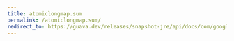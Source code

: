 ```yaml
---
title: atomiclongmap.sum
permalink: /atomiclongmap.sum/
redirect_to: https://guava.dev/releases/snapshot-jre/api/docs/com/google/common/util/concurrent/AtomicLongMap.html#sum--
---
```

